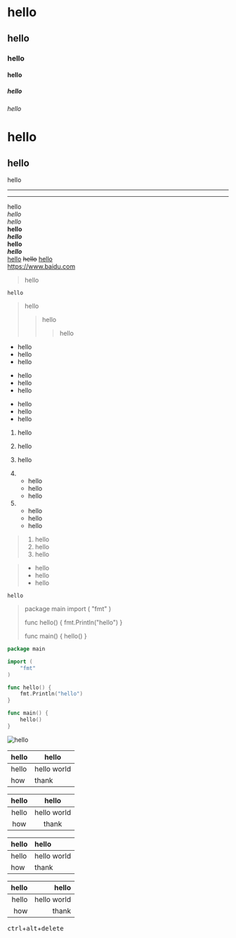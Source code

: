 # hello #

## hello ##

### hello ###

#### hello ####

##### hello #####

###### hello ######

hello
============
hello
------------
hello

***

---

hello  
*hello*  
_hello_  
**hello**  
***hello***  
__hello__  
___hello___  
<u>hello</u> 
~~hello~~
[hello](https://www.baidu.com)  
<https://www.baidu.com>  

> hello

`hello`


> hello
>> hello
>>> hello

* hello
* hello
* hello

+ hello
+ hello
+ hello

- hello
- hello
- hello

1. hello
2. hello
3. hello


1.
	- hello
	- hello
	- hello
2.
	- hello
	- hello
	- hello

> 1. hello
> 2. hello
> 3. hello

> - hello
> - hello
> - hello

```
hello
```

> package main
> import (
> 	"fmt"
> )
>
> func hello() {
> 	fmt.Println("hello")
> }
>     
> func main() {
> 	hello()
> }

```go
package main

import (
	"fmt"
)

func hello() {
	fmt.Println("hello")
}

func main() {
	hello()
}
```

![hello](https://www.baidu.com/img/PCtm_d9c8750bed0b3c7d089fa7d55720d6cf.png)

|hello|hello|
|---|---|
|hello|hello world|
|how|thank|

|hello|hello|
|:---:|:---:|
|hello|hello world|
|how|thank|

|hello|hello|
|:---|:---|
|hello|hello world|
|how|thank|

|hello|hello|
|---:|---:|
|hello|hello world|
|how|thank|

<kbd>ctrl</kbd>+<kbd>alt</kbd>+<kbd>delete</kbd>
